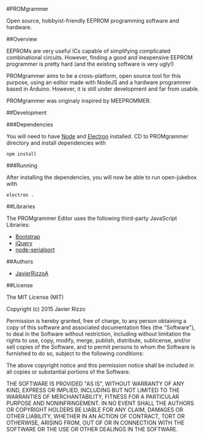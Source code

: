 #PROMgrammer

Open source, hobbyist-friendly EEPROM programming software and hardware.

##Overview

EEPROMs are very useful ICs capable of simplifying complicated combinational circuits. However, finding a good and inexpensive EEPROM programmer is pretty hard (and the existing software is very ugly!) 

PROMgrammer aims to be a cross-platform, open source tool for this purpose, using an editor made with NodeJS and a hardware programmer based in Arduino. However, it is still under development and far from usable.

PROMgrammer was originaly inspired by MEEPROMMER.

##Development

###Dependencies

You will need to have [Node](https://nodejs.org/) and [Electron](http://electron.atom.io/) installed. CD to PROMgrammer directory and install dependencies with

    npm install

###Running

After installing the dependencies, you will now be able to run open-jukebox with

    electron .

##Libraries

The PROMgrammer Editor uses the following third-party JavaScript Libraries:

* [Bootstrap](http://getbootstrap.com/)
* [jQuery](https://jquery.com/)
* [node-serialport](https://github.com/voodootikigod/node-serialport)

##Authors

* [JavierRizzoA](https://github.com/JavierRizzoA/)

##License

The MIT License (MIT)

Copyright (c) 2015 Javier Rizzo

Permission is hereby granted, free of charge, to any person obtaining a copy of this software and associated documentation files (the "Software"), to deal in the Software without restriction, including without limitation the rights to use, copy, modify, merge, publish, distribute, sublicense, and/or sell copies of the Software, and to permit persons to whom the Software is furnished to do so, subject to the following conditions:

The above copyright notice and this permission notice shall be included in all copies or substantial portions of the Software.

THE SOFTWARE IS PROVIDED "AS IS", WITHOUT WARRANTY OF ANY KIND, EXPRESS OR IMPLIED, INCLUDING BUT NOT LIMITED TO THE WARRANTIES OF MERCHANTABILITY, FITNESS FOR A PARTICULAR PURPOSE AND NONINFRINGEMENT. IN NO EVENT SHALL THE AUTHORS OR COPYRIGHT HOLDERS BE LIABLE FOR ANY CLAIM, DAMAGES OR OTHER LIABILITY, WHETHER IN AN ACTION OF CONTRACT, TORT OR OTHERWISE, ARISING FROM, OUT OF OR IN CONNECTION WITH THE SOFTWARE OR THE USE OR OTHER DEALINGS IN THE SOFTWARE.

